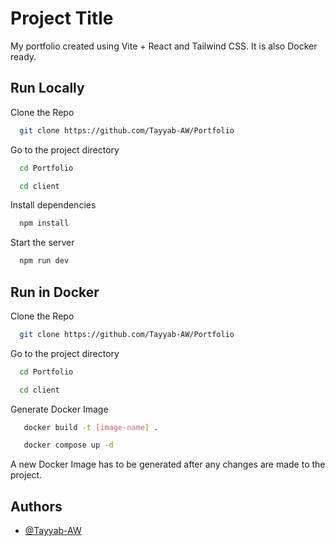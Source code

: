 
# Project Title

My portfolio created using Vite + React and Tailwind CSS. It is also Docker ready.

## Run Locally

Clone the Repo

```bash
  git clone https://github.com/Tayyab-AW/Portfolio
```

Go to the project directory

```bash
  cd Portfolio
```

```bash
  cd client
```

Install dependencies

```bash
  npm install
```

Start the server

```bash
  npm run dev
```


## Run in Docker

Clone the Repo

```bash
  git clone https://github.com/Tayyab-AW/Portfolio
```

Go to the project directory

```bash
  cd Portfolio
```

```bash
  cd client
```

Generate Docker Image

```bash
   docker build -t [image-name] .
```

```bash
   docker compose up -d
```

A new Docker Image has to be generated after any changes are made to the project.


## Authors

- [@Tayyab-AW](https://github.com/Tayyab-AW)

